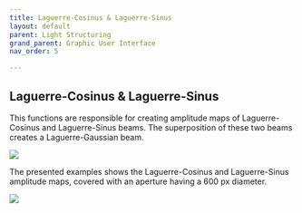 ```yaml
---
title: Laguerre-Cosinus & Laguerre-Sinus
layout: default
parent: Light Structuring
grand_parent: Graphic User Interface
nav_order: 5

---
```

## [](#header-2)Laguerre-Cosinus & Laguerre-Sinus

This functions are responsible for creating amplitude maps of Laguerre-Cosinus and Laguerre-Sinus beams. The superposition of these two beams creates a Laguerre-Gaussian beam. 

![](/lbsa/assets/images/Aperture.png)

The presented examples shows the Laguerre-Cosinus and Laguerre-Sinus amplitude maps, covered with an aperture having a 600 px diameter.

![](/lbsa/assets/images/Aperture.bmp)
 


